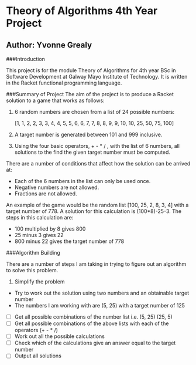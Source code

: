 # Theory of Algorithms 4th Year Project
## Author: Yvonne Grealy

###Introduction

This project is for the module Theory of Algorithms for 4th year BSc in Software Development at Galway Mayo Institute of Technology.  It is written in the Racket functional programming language.

###Summary of Project
The aim of the project is to produce a Racket solution to a game that works as follows:

1. 6 random numbers are chosen from a list of 24 possible numbers:

   [1, 1, 2, 2, 3, 3, 4, 4, 5, 5, 6, 6, 7, 7, 8, 8, 9, 9, 10, 10, 25, 50, 75, 100]
   
2. A target number is generated between 101 and 999 inclusive.
3. Using the four basic operators, + - * / , with the list of 6 numbers, all solutions to the find the given target number must be computed.

There are a number of conditions that affect how the solution can be arrived at:

* Each of the 6 numbers in the list can only be used once.
* Negative numbers are not allowed.
* Fractions are not allowed.

An example of the game would be the random list [100, 25, 2, 8, 3, 4] with a target number of 778.  A solution for this calculation is (100*8)-25-3.  The steps in this calculation are:

* 100 multiplied by 8 gives 800
* 25 minus 3 gives 22
* 800 minus 22 gives the target number of 778

###Algorithm Building

There are a number of steps I am taking in trying to figure out an algorithm to solve this problem.

1. Simplify the problem
 * Try to work out the solution using two numbers and an obtainable target number
 * The numbers I am working with are (5, 25) with a target number of 125
  - [ ] Get all possible combinations of the number list i.e. (5, 25) (25, 5)
  - [ ] Get all possible combinations of the above lists with each of the operators (+ - * /)
  - [ ] Work out all the possible calculations
  - [ ] Check which of the calculations give an answer equal to the target number
  - [ ] Output all solutions

